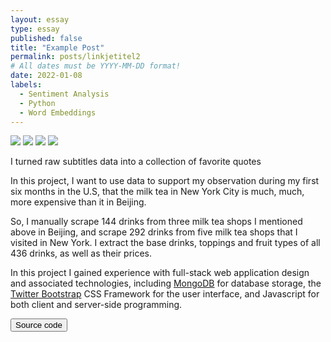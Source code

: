 ```yaml
---
layout: essay
type: essay
published: false
title: "Example Post"
permalink: posts/linkjetitel2
# All dates must be YYYY-MM-DD format!
date: 2022-01-08
labels:
  - Sentiment Analysis
  - Python
  - Word Embeddings
---
```




<div class="ui small rounded images">
  <img class="ui image" src="/images/vacay-home-page.png">
  <img class="ui image" src="/images/vacay-home-page.png">
  <img class="ui image" src="/images/vacay-home-page.png">
  <img class="ui image" src="/images/vacay-home-page.png">
</div>

I turned raw subtitles data into a collection of favorite quotes

In this project, I want to use data to support my observation during my first six months in the U.S, that the milk tea in New York City is much, much, more expensive than it in Beijing.

So, I manually scrape 144 drinks from three milk tea shops I mentioned above in Beijing, and scrape 292 drinks from five milk tea shops that I visited in New York. I extract the base drinks, toppings and fruit types of all 436 drinks, as well as their prices.

In this project I gained experience with full-stack web application design and associated technologies, including [MongoDB](http://mongodb.com) for database storage, the [Twitter Bootstrap](http://getbootstrap.com/) CSS Framework for the user interface, and Javascript for both client and server-side programming. 
 

<a href="https://github.com/theVacay/vacay">
   <button class="ui black button"> <i class="large github icon"></i> Source code </button>
</a>
